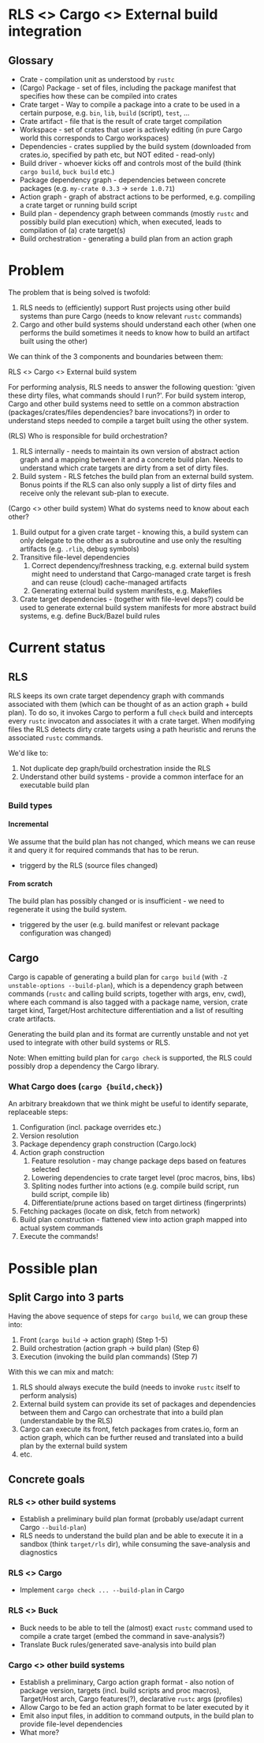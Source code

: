 # RLS <> Cargo <> External build integration

## Glossary
* Crate - compilation unit as understood by `rustc`
* (Cargo) Package - set of files, including the package manifest that specifies how these can be compiled into crates
* Crate target - Way to compile a package into a crate to be used in a certain purpose, e.g. `bin`, `lib`, `build` (script), `test`, ...
* Crate artifact - file that is the result of crate target compilation
* Workspace - set of crates that user is actively editing (in pure Cargo world this corresponds to Cargo workspaces)
* Dependencies - crates supplied by the build system (downloaded from crates.io, specified by path etc, but NOT edited - read-only)
* Build driver - whoever kicks off and controls most of the build (think `cargo build`, `buck build` etc.)
* Package dependency graph - dependencies between concrete packages (e.g. `my-crate 0.3.3` -> `serde 1.0.71`)
* Action graph - graph of abstract actions to be performed, e.g. compiling a crate target or running build script
* Build plan - dependency graph between commands (mostly `rustc` and possibly build plan execution) which, when executed, leads to compilation of (a) crate target(s)
* Build orchestration - generating a build plan from an action graph

# Problem

The problem that is being solved is twofold:
1. RLS needs to (efficiently) support Rust projects using other build systems than pure Cargo (needs to know relevant `rustc` commands)
2. Cargo and other build systems should understand each other (when one performs the build sometimes it needs to know how to build an artifact built using the other)


We can think of the 3 components and boundaries between them:

RLS <> Cargo <> External build system

For performing analysis, RLS needs to answer the following question: 'given these dirty files, what commands should I run?'.
For build system interop, Cargo and other build systems need to settle on a common
abstraction (packages/crates/files dependencies? bare invocations?) in order to understand steps needed to compile a target built using the other system.

(RLS) Who is responsible for build orchestration?
1. RLS internally - needs to maintain its own version of abstract action graph and a mapping between it and a concrete build plan. Needs to understand which crate targets are dirty from a set of dirty files.
2. Build system - RLS fetches the build plan from an external build system. Bonus points if the RLS can also only supply a list of dirty files and receive only the relevant sub-plan to execute.

(Cargo <> other build system) What do systems need to know about each other?
1. Build output for a given crate target - knowing this, a build system can only delegate to the other as a subroutine and use only the resulting artifacts (e.g. `.rlib`, debug symbols)
2. Transitive file-level dependencies
    1. Correct dependency/freshness tracking, e.g. external build system might need to understand that Cargo-managed crate target is fresh and can reuse (cloud) cache-managed artifacts
    2. Generating external build system manifests, e.g. Makefiles
3. Crate target dependencies - (together with file-level deps?) could be used to generate external build system manifests for more abstract build systems, e.g. define Buck/Bazel build rules

# Current status
## RLS
RLS keeps its own crate target dependency graph with commands associated with them (which can be thought of as an action graph + build plan). To do so, it invokes Cargo to perform a full `check` build and intercepts every `rustc` invocaton and associates it with a crate target.  When modifying files the RLS detects dirty crate targets using a path heuristic and reruns the associated `rustc` commands.

We'd like to:
1. Not duplicate dep graph/build orchestration inside the RLS
2. Understand other build systems - provide a common interface for an executable build plan

### Build types
#### Incremental
We assume that the build plan has not changed, which means we can reuse it and query it for required commands that has to be rerun.
  - triggerd by the RLS (source files changed)
#### From scratch
The build plan has possibly changed or is insufficient - we need to regenerate it using the build system.
  - triggered by the user (e.g. build manifest or relevant package configuration was changed)

## Cargo
Cargo is capable of generating a build plan for `cargo build` (with `-Z unstable-options --build-plan`), which is a dependency graph between commands (`rustc` and calling build scripts, together with args, env, cwd), where each command is also tagged with a package name, version, crate target kind, Target/Host architecture differentiation and a list of resulting crate artifacts.

Generating the build plan and its format are currently unstable and not yet used to integrate with other build systems or RLS.

Note: When emitting build plan for `cargo check` is supported, the RLS could possibly drop a dependency the Cargo library.

### What Cargo does (`cargo {build,check}`)
An arbitrary breakdown that we think might be useful to identify separate, replaceable steps:
1. Configuration (incl. package overrides etc.)
2. Version resolution
3. Package dependency graph construction (Cargo.lock)
4. Action graph construction
    1. Feature resolution - may change package deps based on features selected
    2. Lowering dependencies to crate target level (proc macros, bins, libs)
    3. Spliting nodes further into actions (e.g. compile build script, run build script, compile lib)
    4. Differentiate/prune actions based on target dirtiness (fingerprints)
5. Fetching packages (locate on disk, fetch from network)
6. Build plan construction - flattened view into action graph mapped into actual system commands
7. Execute the commands!

# Possible plan
## Split Cargo into 3 parts
Having the above sequence of steps for `cargo build`, we can group these into:
1. Front (`cargo build` -> action graph) (Step 1-5)
2. Build orchestration (action graph -> build plan) (Step 6)
3. Execution (invoking the build plan commands) (Step 7)

With this we can mix and match:
1. RLS should always execute the build (needs to invoke `rustc` itself to perform analysis)
2. External build system can provide its set of packages and dependencies between them and Cargo can orchestrate that into a build plan (understandable by the RLS)
3. Cargo can execute its front, fetch packages from crates.io, form an action graph, which can be further reused and translated into a build plan by the external build system
4. etc.

## Concrete goals
### RLS <> other build systems
* Establish a preliminary build plan format (probably use/adapt current Cargo `--build-plan`)
* RLS needs to understand the build plan and be able to execute it in a sandbox (think `target/rls` dir), while consuming the save-analysis and diagnostics
### RLS <> Cargo
* Implement `cargo check ... --build-plan` in Cargo
### RLS <> Buck
* Buck needs to be able to tell the (almost) exact `rustc` command used to compile a crate target (embed the command in save-analysis?)
* Translate Buck rules/generated save-analysis into build plan
### Cargo <> other build systems
* Establish a preliminary, Cargo action graph format - also notion of package version, targets (incl. build scripts and proc macros), Target/Host arch, Cargo features(?), declarative `rustc` args (profiles)
* Allow Cargo to be fed an action graph format to be later executed by it
* Emit also input files, in addition to command outputs, in the build plan to provide file-level dependencies
* What more?
